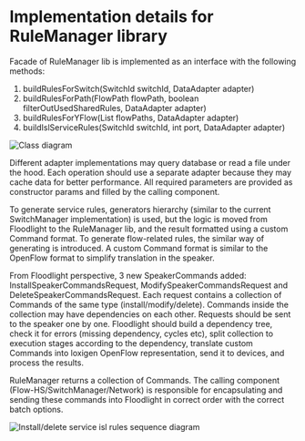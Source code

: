 # Implementation details for RuleManager library

Facade of RuleManager lib is implemented as an interface with the following methods:
1. buildRulesForSwitch(SwitchId switchId, DataAdapter adapter)
2. buildRulesForPath(FlowPath flowPath, boolean filterOutUsedSharedRules, DataAdapter adapter)
3. buildRulesForYFlow(List<FlowPath> flowPaths, DataAdapter adapter)
4. buildIslServiceRules(SwitchId switchId, int port, DataAdapter adapter)

![Class diagram](class-diagram.png "class diagram")

Different adapter implementations may query database or read a file under the hood. Each operation should use a separate adapter because they may cache data for better performance. All required parameters are provided as constructor params and filled by the calling component.

To generate service rules, generators hierarchy (similar to the current SwitchManager implementation) is used, but the logic is moved from Floodlight to the RuleManager lib, and the result formatted using a custom Command format. To generate flow-related rules, the similar way of generating is introduced. A custom Command format is similar to the OpenFlow format to simplify translation in the speaker.

From Floodlight perspective, 3 new SpeakerCommands added: InstallSpeakerCommandsRequest, ModifySpeakerCommandsRequest and DeleteSpeakerCommandsRequest. Each request contains a collection of Commands of the same type (install/modify/delete). Commands inside the collection may have dependencies on each other. Requests should be sent to the speaker one by one. Floodlight should build a dependency tree, check it for errors (missing dependency, cycles etc), split collection to execution stages according to the dependency, translate custom Commands into loxigen OpenFlow representation, send it to devices, and process the results. 

RuleManager returns a collection of Commands. The calling component (Flow-HS/SwitchManager/Network) is responsible for encapsulating and sending these commands into Floodlight in correct order with the correct batch options.

![Install/delete service isl rules sequence diagram](isl-service-rules.png "Install/delete service isl rules sequence diagram")
